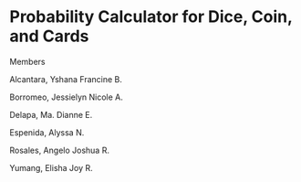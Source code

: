 # Probability Calculator for Dice, Coin, and Cards
Members

Alcantara, Yshana Francine B.

Borromeo, Jessielyn Nicole A.

Delapa, Ma. Dianne E.

Espenida, Alyssa N.

Rosales, Angelo Joshua R.

Yumang, Elisha Joy R.
